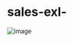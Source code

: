 # sales-exl-

![image](https://github.com/sahil07codac/sales-exl-/assets/141804728/184169ea-a3f6-44c6-9f30-0ac25b01ddae)
